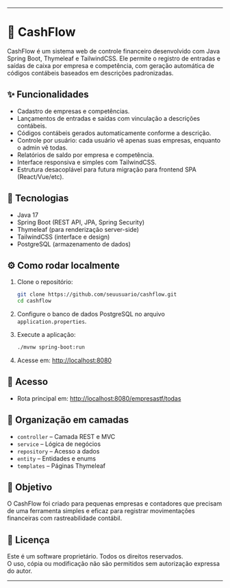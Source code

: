  ---

# 💸 CashFlow

CashFlow é um sistema web de controle financeiro desenvolvido com Java Spring Boot, Thymeleaf e TailwindCSS. Ele permite o registro de entradas e saídas de caixa por empresa e competência, com geração automática de códigos contábeis baseados em descrições padronizadas.

## ✨ Funcionalidades

- Cadastro de empresas e competências.
- Lançamentos de entradas e saídas com vinculação a descrições contábeis.
- Códigos contábeis gerados automaticamente conforme a descrição.
- Controle por usuário: cada usuário vê apenas suas empresas, enquanto o admin vê todas.
- Relatórios de saldo por empresa e competência.
- Interface responsiva e simples com TailwindCSS.
- Estrutura desacoplável para futura migração para frontend SPA (React/Vue/etc).

## 🧱 Tecnologias

- Java 17
- Spring Boot (REST API, JPA, Spring Security)
- Thymeleaf (para renderização server-side)
- TailwindCSS (interface e design)
- PostgreSQL (armazenamento de dados)

## ⚙️ Como rodar localmente

1. Clone o repositório:
   ```bash
   git clone https://github.com/seuusuario/cashflow.git
   cd cashflow
   ````

2. Configure o banco de dados PostgreSQL no arquivo `application.properties`.

3. Execute a aplicação:

   ```bash
   ./mvnw spring-boot:run
   ```

4. Acesse em: [http://localhost:8080](http://localhost:8080)

## 🔐 Acesso

* Rota principal em: [http://localhost:8080/empresastf/todas](http://localhost:8080/empresastf/todas)

## 📁 Organização em camadas

* `controller` – Camada REST e MVC
* `service` – Lógica de negócios
* `repository` – Acesso a dados
* `entity` – Entidades e enums
* `templates` – Páginas Thymeleaf

## 📌 Objetivo

O CashFlow foi criado para pequenas empresas e contadores que precisam de uma ferramenta simples e eficaz para registrar movimentações financeiras com rastreabilidade contábil.

## 📄 Licença

Este é um software proprietário. Todos os direitos reservados.  
O uso, cópia ou modificação não são permitidos sem autorização expressa do autor.

---



